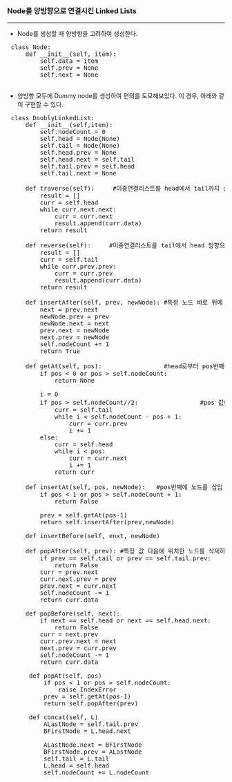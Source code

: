 ### Node를 양방향으로 연결시킨 Linked Lists
----
 - Node를 생성할 때 양방향을 고려하여 생성한다.
 <pre>
 class Node:
     def __init__(self, item):
         self.data = item
         self.prev = None
         self.next = None
 </pre>
 
 - 양방향 모두에 Dummy node를 생성하여 편의를 도모해보았다. 이 경우, 아래와 같이 구현할 수 있다.
 <pre>
 class DoublyLinkedList:
     def __init__(self,item):
         self.nodeCount = 0
         self.head = Node(None)
         self.tail = Node(None)
         self.head.prev = None
         self.head.next = self.tail
         self.tail.prev = self.head
         self.tail.next = None
         
     def traverse(self):     #이중연결리스트를 head에서 tail까지 순회하며 리스트로 값을 반환
         result = []
         curr = self.head
         while curr.next.next:
             curr = curr.next
             result.append(curr.data)
         return result
         
     def reverse(self):     #이중연결리스트를 tail에서 head 방향으로 순회하며 리스트로 값을 반환
         result = []
         curr = self.tail
         while curr.prev.prev:
             curr = curr.prev
             result.append(curr.data)
         return result
         
     def insertAfter(self, prev, newNode): #특정 노드 바로 뒤에 새로운 노드를 삽입
         next = prev.next
         newNode.prev = prev
         newNode.next = next
         prev.next = newNode
         next.prev = newNode
         self.nodeCount += 1
         return True
         
     def getAt(self, pos):                 #head로부터 pos번째에 위치한 노드를 불러옴
         if pos < 0 or pos > self.nodeCount:
             return None
         
         i = 0
         if pos > self.nodeCount//2:                 #pos 값에 따라 값 검색 방향 설정하여 조금 더 효율화
             curr = self.tail
             while i < self.nodeCount - pos + 1:
                 curr = curr.prev
                 i += 1
         else:
             curr = self.head
             while i < pos:
                 curr = curr.next
                 i += 1
             return curr
         
     def insertAt(self, pos, newNode):   #pos번째에 노드를 삽입
         if pos < 1 or pos > self.nodeCount + 1:
             return False
         
         prev = self.getAt(pos-1)
         return self.insertAfter(prev,newNode)
         
     def insertBefore(self, enxt, newNode)
     
     def popAfter(self, prev): #특정 값 다음에 위치한 노드를 삭제하며 값을 반환
         if prev == self.tail or prev == self.tail.prev:
             return False
         curr = prev.next
         curr.next.prev = prev
         prev.next = curr.next
         self.nodeCount -= 1
         return curr.data

     def popBefore(self, next):
         if next == self.head or next == self.head.next:
             return False
         curr = next.prev
         curr.prev.next = next
         next.prev = curr.prev
         self.nodeCount -= 1
         return curr.data
      
      def popAt(self, pos)
          if pos < 1 or pos > self.nodeCount:
              raise IndexError
          prev = self.getAt(pos-1)
          return self.popAfter(prev)
          
      def concat(self, L)
          ALastNode = self.tail.prev
          BFirstNode = L.head.next
        
          ALastNode.next = BFirstNode
          BFirstNode.prev = ALastNode
          self.tail = L.tail
          L.head = self.head
          self.nodeCount += L.nodeCount    
     </pre>   
     
